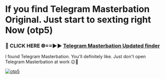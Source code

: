 # If you find Telegram Masterbation Original. Just start to sexting right Now (otp5)

<h3>🔴 CLICK HERE 🌐==►► <a href="https://tinyurl.com/mtbk5fxa" rel="nofollow">Telegram Masterbation Updated finder</a></h3>

I found Telegram Masterbation. You'll definitely like. Just don't open Telegram Masterbation at work 😉💬

[![otp5](https://i.imgur.com/Q8WKrnY.jpeg)](https://tinyurl.com/mtbk5fxa)
